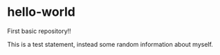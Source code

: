 # hello-world
First basic repository!!

This is a test statement, instead some random information about myself.
